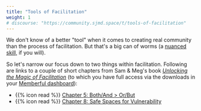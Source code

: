 ```yaml
---
title: "Tools of Facilitation"
weight: 1
# discourse: "https://community.sjmd.space/t/tools-of-facilitation"
---
```


We don't know of a better "tool" when it comes to creating real community than the process of facilitation. But that's a big can of worms (a [nuanced skill,](http://www.facilitating.xyz/chapter-1-unlocking-magic-facilitation-understanding-facilitation-nuanced-skill/) if you will).

So let's narrow our focus down to two things within facilitation. Following are links to a couple of short chapters from Sam & Meg's book [_Unlocking the Magic of Facilitation_](https://www.goodreads.com/book/show/29012097-unlocking-the-magic-of-facilitation?from_search=true) (to which you have full access via the downloads in your [Memberful dashboard](https://sjmd.memberful.com/auth/sign_in)):

- {{% icon read %}} [Chapter 5: Both/And > Or/But](http://www.facilitating.xyz/chapter-5-unlocking-the-magic-of-facilitation-both-and-is-greater-than-or-but/)
- {{% icon read %}} [Chapter 8: Safe Spaces for Vulnerability](http://www.facilitating.xyz/chapter-8-unlocking-the-magic-of-facilitation-safe-spaces-for-vulnerability/)